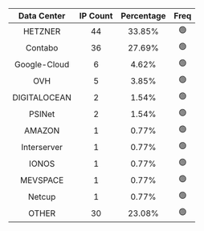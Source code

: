 | Data Center | IP Count | Percentage | Freq |
|:------------:|:--------:|:-----------:|:-----:|
| HETZNER | 44 | 33.85% | 🟢 |
| Contabo | 36 | 27.69% | 🟢 |
| Google-Cloud | 6 | 4.62% | 🟢 |
| OVH | 5 | 3.85% | 🟢 |
| DIGITALOCEAN | 2 | 1.54% | 🟢 |
| PSINet | 2 | 1.54% | 🟢 |
| AMAZON | 1 | 0.77% | 🟢 |
| Interserver | 1 | 0.77% | 🟢 |
| IONOS | 1 | 0.77% | 🟢 |
| MEVSPACE | 1 | 0.77% | 🟢 |
| Netcup | 1 | 0.77% | 🟢 |
| OTHER | 30 | 23.08% | 🟢 |